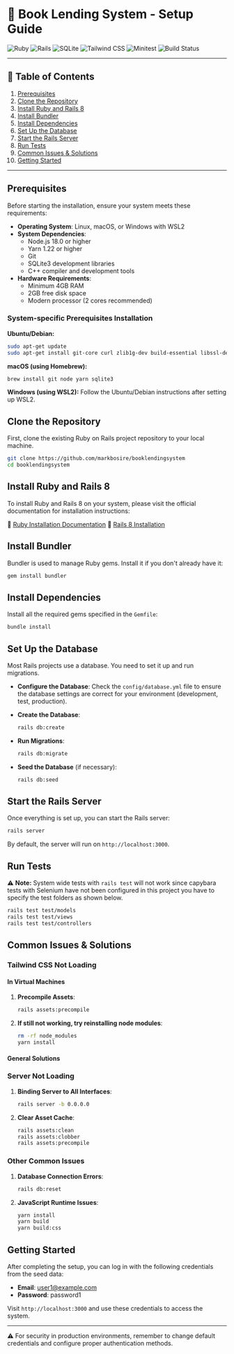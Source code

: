 # 📖 Book Lending System - Setup Guide

![Ruby](https://img.shields.io/badge/Ruby-CC342D?style=for-the-badge&logo=ruby&logoColor=white)
![Rails](https://img.shields.io/badge/Rails-CC0000?style=for-the-badge&logo=rubyonrails&logoColor=white)
![SQLite](https://img.shields.io/badge/SQLite-003B57?style=for-the-badge&logo=sqlite&logoColor=white)
![Tailwind CSS](https://img.shields.io/badge/Tailwind_CSS-06B6D4?style=for-the-badge&logo=tailwindcss&logoColor=white)
![Minitest](https://img.shields.io/badge/Minitest-5B92E5?style=for-the-badge&logo=ruby&logoColor=white)
![Build Status](https://img.shields.io/badge/build-passing-brightgreen?style=for-the-badge)

---

## 📌 Table of Contents
1. [Prerequisites](#prerequisites)
2. [Clone the Repository](#clone-the-repository)
3. [Install Ruby and Rails 8](#install-ruby-and-rails-8)
4. [Install Bundler](#install-bundler)
5. [Install Dependencies](#install-dependencies)
6. [Set Up the Database](#set-up-the-database)
7. [Start the Rails Server](#start-the-rails-server)
8. [Run Tests](#run-tests)
9. [Common Issues & Solutions](#common-issues--solutions)
10. [Getting Started](#getting-started)

---

## Prerequisites

Before starting the installation, ensure your system meets these requirements:

- **Operating System**: Linux, macOS, or Windows with WSL2
- **System Dependencies**:
  - Node.js 18.0 or higher
  - Yarn 1.22 or higher
  - Git
  - SQLite3 development libraries
  - C++ compiler and development tools
- **Hardware Requirements**:
  - Minimum 4GB RAM
  - 2GB free disk space
  - Modern processor (2 cores recommended)

### System-specific Prerequisites Installation

**Ubuntu/Debian:**
```bash
sudo apt-get update
sudo apt-get install git-core curl zlib1g-dev build-essential libssl-dev libreadline-dev libyaml-dev libsqlite3-dev sqlite3 libxml2-dev libxslt1-dev libcurl4-openssl-dev software-properties-common libffi-dev nodejs yarn
```

**macOS (using Homebrew):**
```bash
brew install git node yarn sqlite3
```

**Windows (using WSL2):**
Follow the Ubuntu/Debian instructions after setting up WSL2.

## **Clone the Repository**
First, clone the existing Ruby on Rails project repository to your local machine.

```bash
git clone https://github.com/markbosire/booklendingsystem
cd booklendingsystem
```

## **Install Ruby and Rails 8**
To install Ruby and Rails 8 on your system, please visit the official documentation for installation instructions:

🔗 [Ruby Installation Documentation](https://www.ruby-lang.org/en/documentation/installation/)
🔗 [Rails 8 Installation](https://guides.rubyonrails.org/install_ruby_on_rails.html)

## **Install Bundler**
Bundler is used to manage Ruby gems. Install it if you don't already have it:

```bash
gem install bundler
```

## **Install Dependencies**
Install all the required gems specified in the `Gemfile`:

```bash
bundle install
```

## **Set Up the Database**
Most Rails projects use a database. You need to set it up and run migrations.

- **Configure the Database**: Check the `config/database.yml` file to ensure the database settings are correct for your environment (development, test, production).

- **Create the Database**:
  ```bash
  rails db:create
  ```

- **Run Migrations**:
  ```bash
  rails db:migrate
  ```

- **Seed the Database** (if necessary):
  ```bash
  rails db:seed
  ```

## **Start the Rails Server**
Once everything is set up, you can start the Rails server:

```bash
rails server
```

By default, the server will run on `http://localhost:3000`.

## **Run Tests**

⚠️ **Note:** System wide tests with `rails test` will not work since capybara tests with Selenium have not been configured in this project you have to specify the test folders as shown below.

```bash
rails test test/models
rails test test/views
rails test test/controllers
```


## Common Issues & Solutions

### Tailwind CSS Not Loading

#### In Virtual Machines
1. **Precompile Assets**:
   ```bash
   rails assets:precompile
   ```

2. **If still not working, try reinstalling node modules**:
   ```bash
   rm -rf node_modules
   yarn install
   ```

#### General Solutions
### Server Not Loading
1. **Binding Server to All Interfaces**:
   ```bash
   rails server -b 0.0.0.0
   ```

2. **Clear Asset Cache**:
   ```bash
   rails assets:clean
   rails assets:clobber
   rails assets:precompile
   ```

### Other Common Issues

1. **Database Connection Errors**:
   ```bash
   rails db:reset
   ```

2. **JavaScript Runtime Issues**:
   ```bash
   yarn install
   yarn build
   yarn build:css
   ```

## Getting Started

After completing the setup, you can log in with the following credentials from the seed data:

- **Email**: user1@example.com
- **Password**: password1

Visit `http://localhost:3000` and use these credentials to access the system.

---

⚠️ For security in production environments, remember to change default credentials and configure proper authentication methods.